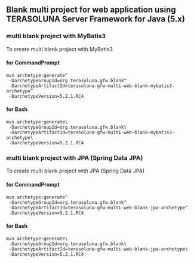 ## Blank multi project for web application using TERASOLUNA Server Framework for Java (5.x) 

### multi blank project with MyBatis3

To create multi blank project with MyBatis3

#### for CommandPrompt

``` console
mvn archetype:generate^
 -DarchetypeGroupId=org.terasoluna.gfw.blank^
 -DarchetypeArtifactId=terasoluna-gfw-multi-web-blank-mybatis3-archetype^
 -DarchetypeVersion=5.2.1.RC4
```

#### for Bash

``` console
mvn archetype:generate\
 -DarchetypeGroupId=org.terasoluna.gfw.blank\
 -DarchetypeArtifactId=terasoluna-gfw-multi-web-blank-mybatis3-archetype\
 -DarchetypeVersion=5.2.1.RC4
```

### multi blank project with JPA (Spring Data JPA)

To create multi blank project with JPA (Spring Data JPA)

#### for CommandPrompt

``` console
mvn archetype:generate^
 -DarchetypeGroupId=org.terasoluna.gfw.blank^
 -DarchetypeArtifactId=terasoluna-gfw-multi-web-blank-jpa-archetype^
 -DarchetypeVersion=5.2.1.RC4
```

#### for Bash

``` console
mvn archetype:generate\
 -DarchetypeGroupId=org.terasoluna.gfw.blank\
 -DarchetypeArtifactId=terasoluna-gfw-multi-web-blank-jpa-archetype\
 -DarchetypeVersion=5.2.1.RC4
```
